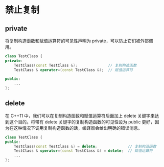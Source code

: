 # 禁止复制

## private

将复制构造函数和赋值运算符的可见性声明为 private，可以防止它们被外部调用。

```c++
class TestClass {
private:
    TestClass(const TestClass &);              // 复制构造函数
    TestClass & operator=(const TestClass &);  // 赋值运算符
 
public:
    ...
};
```

## delete

在 C++11 中，我们可以在复制构造函数和赋值运算符后面加上 delete 关键字来达到这个目的。将带有 delete 关键字的复制构造函数的可见性设为 public 更好，因为在这种情况下调用复制构造函数的话，编译器会给出明确的错误消息。

```c++
class TestClass {
public:
    TestClass(const TestClass &) = delete;              // 复制构造函数
    TestClass & operator=(const TestClass &) = delete;  // 赋值运算符
    ...
};
```
